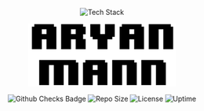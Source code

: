 <p align="center">
  <img width="672" src="https://img.shields.io/badge/Tech%20Stack-React%20%7C%20Next.JS%20%7C%20Tailwind%20%7C%20Twin.Macro-0e0e0e?style=for-the-badge" alt="Tech Stack" />
</p>
<p align="center">
  <img src="./public/images/am_logo_black.png" width="300" alt="Aryan Mann Logo" />
</p>
<p align="center">
  <img src="https://img.shields.io/github/checks-status/aryan-mann/aryanmann.com/main?style=for-the-badge" alt="Github Checks Badge" />
  <img src="https://img.shields.io/github/repo-size/aryan-mann/aryanmann.com?style=for-the-badge" alt="Repo Size" />
  <img src="https://img.shields.io/github/license/aryan-mann/aryanmann.com?style=for-the-badge" alt="License" />
  <img src="https://img.shields.io/uptimerobot/ratio/m785382382-80b8b3117937a2dc5e66badb?style=for-the-badge" alt="Uptime" />
</p>
